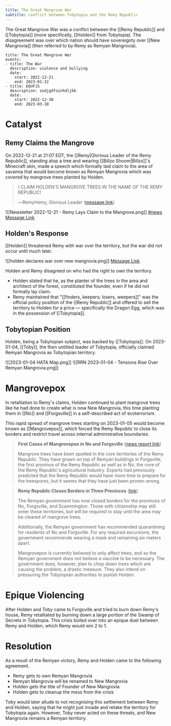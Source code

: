 ```yaml
---
title: The Great Mangrove War
subtitle: conflict between Tobytopia and the Remy Republic
---
```


The Great Mangrove War was a conflict between the [[Remy Republic]] and [[Tobytopia]] (more specifically, [[Holden]] from Tobytopia). The disagreement was over which nation should have sovereignty over [[New Mangrovia]] (then referred to by Remy as Remyan Mangrovia).

```infobox-timeline
title: The Great Mangrove War
events:
- title: The War
  description: violence and bullying
  date:
    start: 2022-12-21
    end: 2023-01-22
- title: EOUFJS
  description: sodjgdfoinhdljkb
  date:
    start: 2022-12-30
    end: 2023-03-10
```

# Catalyst

## Remy Claims the Mangrove

On 2022-12-21 at 21:07 EDT, the [[Remy|Glorious Leader of the Remy Republic]], standing atop a tree and wearing [[Billzo Shoom|Billzo]]'s Minecraft skin, made a speech which formally laid claim to the area of savanna that would become known as Remyan Mangrovia which was covered by mangrove trees planted by Holden.

> I CLAIM HOLDEN'S MANGROVE TREES IN THE NAME OF THE REMY REPUBLIC!
> 
> ―RemyHemy, Glorious Leader ([message link](https://discord.com/channels/1046302463143194709/1046486451266793535/1055305451413180589))

![[Newsletter 2022-12-21 - Remy Lays Claim to the Mangrove.png]]
[\#news Message Link](https://discord.com/channels/1046302463143194709/1048416479093198908/1055311845881282641)

## Holden's Response

[[Holden]] threatened Remy with war over the territory, but the war did not occur until much later.

![[holden declares war over new mangrovia.png]]
[Message Link](https://discord.com/channels/1046302463143194709/1046486451266793535/1055320402961899561)

Holden and Remy disagreed on who had the right to own the territory.
- Holden stated that he, as the planter of the trees in the area and architect of the forest, constituted the founder, even if he did not formally lay claim.
- Remy maintained that "[[finders, keepers; losers, weepers]]" was the official policy position of the [[Remy Republic]] and offered to sell the territory to Holden for a price — specifically the Dragon Egg, which was in the possession of [[Tobytopia]].

## Tobytopian Position
Holden, being a Tobytopian subject, was backed by [[Tobytopia]]. On 2023-01-04, [[Toby]], the then untitled leader of Tobytopia, officially claimed Remyan Mangrovia as Tobytopian territory.

![[2023-01-04 HATA Map.png]]
![[RRN 2023-01-04 - Tensions Rise Over Remyan Mangrovia.png]]

# Mangrovepox

In retalliation to Remy's claims, Holden continued to plant mangrove trees like he had done to create what is now New Mangrovia, this time planting them in [[No]] and [[Forgsville]] in a self-described act of ecoterrorism.

This rapid spread of mangrove trees starting on 2023-01-05 would become known as [[Mangrovepox]], which forced the Remy Republic to close its borders and restrict travel across internal administrative boundaries.

> **First Cases of Mangrovepox in No and Forgsville**
> ([news report link](https://discord.com/channels/1046302463143194709/1048416479093198908/1060443810540302356))
> 
> Mangrove trees have been spotted in the core territories of the Remy Republic. They have grown on top of Remyan buildings in Forgsville, the first province of the Remy Republic as well as in No, the core of the Remy Republic's agricultural industry. Experts had previously predicted that the Remy Republic would have more time to prepare for the treespores, but it seems that they have just been proven wrong.

> **Remy Republic Closes Borders in Three Provinces**
> ([link](https://discord.com/channels/1046302463143194709/1048416479093198908/1061056635541389322))
> 
> The Remyan government has now closed borders for the provinces of No, Forgsville, and Scammington. Those with citizenship may still enter these territories, but will be required to stay until the area may be cleared of mangrove trees.
> 
> Additionally, the Remyan government has recommended quarantining for residents of No and Forgsville. For any required excursions, the government recommends wearing a mask and remaining six meters apart.
> 
> Mangrovepox is currently believed to only affect trees, and so the Remyan government does not believe a vaccine to be necessary. The government does, however, plan to chop down trees which are causing the problem, a drastic measure. They also intend on pressuring the Tobytopian authorities to punish Holden.

# Epique Violencing

After Holden and Toby came to Forgsville and tried to burn down Remy's house, Remy retalliated by burning down a large portion of the Swamp of Secrets in Tobytopia. This crisis boiled over into an epique duel between Remy and Holden, which Remy would win 2 to 1.

<Youtube videoId="pXPVKZaFRZI" />

# Resolution

As a result of the Remyan victory, Remy and Holden came to the following agreement.
- Remy gets to own Remyan Mangrovia
- Remyan Mangrovia will be renamed to New Mangrovia
- Holden gets the title of Founder of New Mangrovia
- Holden gets to cleanup the mess from the crisis

Toby would later allude to not recognising this settlement between Remy and Holden,
saying that he might just invade and retake the territory for Tobytopia again. However,
Toby never acted on these threats, and New Mangrovia remains a Remyan territory.